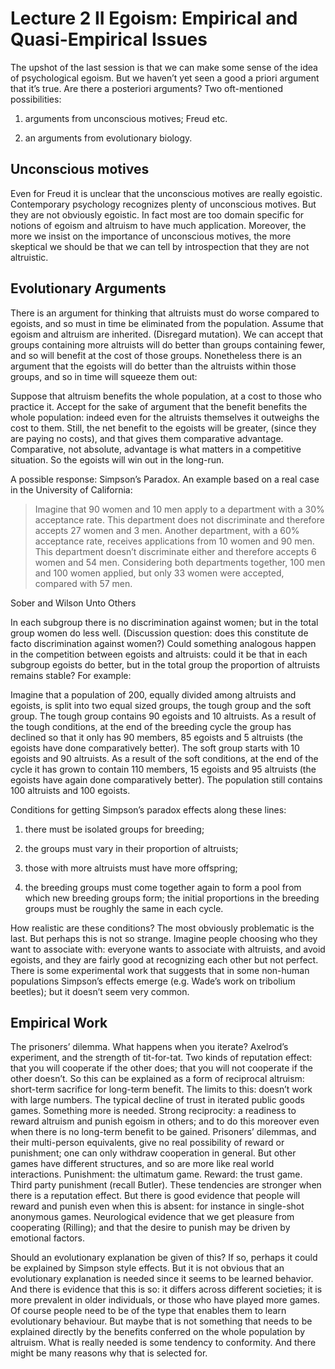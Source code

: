 # Lecture 2 II Egoism: Empirical and Quasi-Empirical Issues 

The upshot of the last session is that we can make some sense of the idea of psychological egoism. But we haven’t yet seen a good a priori argument that it’s true. Are there a posteriori arguments? Two oft-mentioned possibilities: 

1. arguments from unconscious motives; Freud etc. 
 
1. an arguments from evolutionary biology. 

## Unconscious motives 

Even for Freud it is unclear that the unconscious motives are really egoistic. Contemporary psychology recognizes plenty of unconscious motives. But they are not obviously egoistic. In fact most are too domain specific for notions of egoism and altruism to have much application. Moreover, the more we insist on the importance of unconscious motives, the more skeptical we should be that we can tell by introspection that they are not altruistic. 

## Evolutionary Arguments 

There is an argument for thinking that altruists must do worse compared to egoists, and so must in time be eliminated from the population. Assume that egoism and altruism are inherited. (Disregard mutation). We can accept that groups containing more altruists will do better than groups containing fewer, and so will benefit at the cost of those groups. Nonetheless there is an argument that the egoists will do better than the altruists within those groups, and so in time will squeeze them out: 

Suppose that altruism benefits the whole population, at a cost to those who practice it. Accept for the sake of argument that the benefit benefits the whole population: indeed even for the altruists themselves it outweighs the cost to them. Still, the net benefit to the egoists will be greater, (since they are paying no costs), and that gives them comparative advantage. Comparative, not absolute, advantage is what matters in a competitive situation. So the egoists will win out in the long-run. 

A possible response: Simpson’s Paradox. An example based on a real case in the University of California: 

> Imagine that 90 women and 10 men apply to a department with a 30% acceptance rate. This department does not discriminate and therefore accepts 27 women and 3 men. Another department, with a 60% acceptance rate, receives applications from 10 women and 90 men. This department doesn’t discriminate either and therefore accepts 6 women and 54 men. Considering both departments together, 100 men and 100 women applied, but only 33 women were accepted, compared with 57 men. 

Sober and Wilson Unto Others 

In each subgroup there is no discrimination against women; but in the total group women do less well. (Discussion question: does this constitute de facto discrimination against women?) Could something analogous happen in the competition between egoists and altruists: could it be that in each subgroup egoists do better, but in the total group the proportion of altruists remains stable? For example: 

Imagine that a population of 200, equally divided among altruists and egoists, is split into two equal sized groups, the tough group and the soft group. The tough group contains 90 egoists and 10 altruists. As a result of the tough conditions, at the end of the breeding cycle the group has declined so that it only has 90 members, 85 egoists and 5 altruists (the egoists have done comparatively better). The soft group starts with 10 egoists and 90 altruists. As a result of the soft conditions, at the end of the cycle it has grown to contain 110 members, 15 egoists and 95 altruists (the egoists have again done comparatively better). The population still contains 100 altruists and 100 egoists. 

Conditions for getting Simpson’s paradox effects along these lines: 

1. there must be isolated groups for breeding; 

1. the groups must vary in their proportion of altruists; 

1. those with more altruists must have more offspring; 

1. the breeding groups must come together again to form a pool from which new breeding groups form; the initial proportions in the breeding groups must be roughly the same in each cycle. 

How realistic are these conditions? The most obviously problematic is the last. But perhaps this is not so strange. Imagine people choosing who they want to associate with: everyone wants to associate with altruists, and avoid egoists, and they are fairly good at recognizing each other but not perfect. There is some experimental work that suggests that in some non-human populations Simpson’s effects emerge (e.g. Wade’s work on tribolium beetles); but it doesn’t seem very common. 

## Empirical Work 

The prisoners’ dilemma. What happens when you iterate? Axelrod’s experiment, and the strength of tit-for-tat. Two kinds of reputation effect: that you will cooperate if the other does; that you will not cooperate if the other doesn’t. So this can be explained as a form of reciprocal altruism: short-term sacrifice for long-term benefit. The limits to this: doesn’t work with large numbers. The typical decline of trust in iterated public goods games. Something more is needed. Strong reciprocity: a readiness to reward altruism and punish egoism in others; and to do this moreover even when there is no long-term benefit to be gained. Prisoners’ dilemmas, and their multi-person equivalents, give no real possibility of reward or punishment; one can only withdraw cooperation in general. But other games have different structures, and so are more like real world interactions. Punishment: the ultimatum game. Reward: the trust game. Third party punishment (recall Butler). These tendencies are stronger when there is a reputation effect. But there is good evidence that people will reward and punish even when this is absent: for instance in single-shot anonymous games. Neurological evidence that we get pleasure from cooperating (Rilling); and that the desire to punish may be driven by emotional factors. 

Should an evolutionary explanation be given of this? If so, perhaps it could be explained by Simpson style effects. But it is not obvious that an evolutionary explanation is needed since it seems to be learned behavior. And there is evidence that this is so: it differs across different societies; it is more prevalent in older individuals, or those who have played more games. Of course people need to be of the type that enables them to learn evolutionary behaviour. But maybe that is not something that needs to be explained directly by the benefits conferred on the whole population by altruism. What is really needed is some tendency to conformity. And there might be many reasons why that is selected for. 
